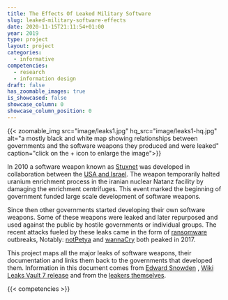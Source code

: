 ```yaml
---
title: The Effects Of Leaked Military Software
slug: leaked-military-software-effects
date: 2020-11-15T21:11:54+01:00
year: 2019
type: project
layout: project
categories:
  - informative
competencies:
  - research
  - information design
draft: false
has_zoomable_images: true
is_showcased: false
showcase_column: 0
showcase_column_position: 0
---
```

{{< zoomable_img src="image/leaks1.jpg" hq_src="image/leaks1-hq.jpg" alt="a mostly black and white map showing relationships between governments and the software weapons they produced and were leaked" caption="click on the + icon to enlarge the image">}}

In 2010 a software weapon known as [Stuxnet](https://en.wikipedia.org/wiki/Stuxnet) was developed in collaboration between the [USA and Israel](https://arstechnica.com/tech-policy/2012/06/confirmed-us-israel-created-stuxnet-lost-control-of-it/). The weapon temporarily halted uranium enrichment process in the iranian nuclear Natanz facility by damaging the enrichment centrifuges. This event marked the beginning of government funded large scale development of software weapons.

Since then other governments started developing their own software weapons. Some of these weapons were leaked and later repurposed and used against the public by hostile governments or individual groups. The recent attacks fueled by these leaks came in the form of [ransomware](https://en.wikipedia.org/wiki/Ransomware) outbreaks, Notably: [notPetya](https://arstechnica.com/information-technology/2017/06/notpetya-developers-obtained-nsa-exploits-weeks-before-their-public-leak/) and [wannaCry](https://www.wired.com/story/eternalblue-leaked-nsa-spy-tool-hacked-world/) both peaked in 2017.

This project maps all the major leaks of software weapons, their documentation and links them back to the governments that developed them. Information in this document comes from [Edward Snowden](https://www.theguardian.com/world/2013/jul/31/nsa-top-secret-program-online-data) , [Wiki Leaks Vault 7 release](https://wikileaks.org/ciav7p1) and from the [leakers themselves](https://medium.com/@shadowbrokerss).

{{< competencies >}}
